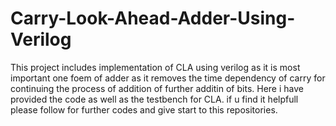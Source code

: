 # Carry-Look-Ahead-Adder-Using-Verilog

This project includes implementation of CLA using verilog as it is most important one foem
of adder as it removes the time dependency of carry for continuing the process of addition of further 
additin of bits. Here i have provided the code as well as the testbench for CLA. if u find it 
helpfull please follow for further codes and give start to this repositories.
